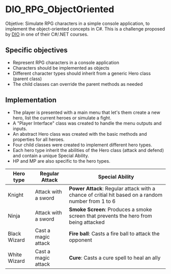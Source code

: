 # DIO_RPG_ObjectOriented
Objetive: Simulate RPG characters in a simple console application, to implement the object-oriented concepts in C#.
This is a challenge proposed by [DIO](https://www.dio.me/) in one of their C#/.NET courses.

## Specific objectives
- Represent RPG characters in a console application
- Characters should be implemented as objects
- Different character types should inherit from a generic Hero class (parent class)
- The child classes can override the parent methods as needed

## Implementation
- The player is presented with a main menu that let's them create a new hero, list the current heroes or simulate a fight.
- A "Player Interface" class was created to handle the menu outputs and inputs.
- An abstract Hero class was created with the basic methods and properties for all heroes.
- Four child classes were created to implement different hero types.
- Each hero type inherit the abilities of the Hero class (attack and defend) and contain a unique Special Ability.
- HP and MP are also specific to the hero types.

| Hero type | Regular Attack | Special Ability |
| ----- | ----- | ----- |
| Knight | Attack with a sword | **Power Attack**: Regular attack with a chance of critial hit based on a random number from 1 to 6 |
| Ninja | Attack with a sword | **Smoke Screen**: Produces a smoke screen that prevents the hero from being attacked |
| Black Wizard | Cast a magic attack | **Fire ball**: Casts a fire ball to attack the opponent |
| White Wizard | Cast a magic attack | **Cure**: Casts a cure spell to heal an ally |



